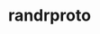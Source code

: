 ---
title: "randrproto"
layout: cache
categories: [package, develop-2023-09-17]
meta: {"versions": ["1.5.0"], "compilers": ["gcc@=11.1.0", "gcc@=7.3.1"], "oss": ["amzn2", "ubuntu20.04"], "platforms": ["linux"], "targets": ["aarch64", "neoverse_n1", "x86_64_v3"], "stacks": ["aws-isc", "aws-isc-aarch64", "data-vis-sdk", "e4s", "gpu-tests", "root"], "num_specs": 4, "num_specs_by_stack": {"aws-isc-aarch64": 2, "root": 4, "aws-isc": 1, "e4s": 1, "data-vis-sdk": 1, "gpu-tests": 1}}
spec_details: [{"hash": "r2bga3zdqh7yeruteuuqlnbf2o5cazxq", "compiler": "gcc@=7.3.1", "versions": ["1.5.0"], "os": "amzn2", "platform": "linux", "target": "aarch64", "variants": ["build_system=autotools"], "stacks": ["aws-isc-aarch64", "root"], "size": "-", "tarball": "https://binaries.spack.io/develop-2023-09-17/build_cache/linux-amzn2-aarch64/gcc-7.3.1/randrproto-1.5.0/linux-amzn2-aarch64-gcc-7.3.1-randrproto-1.5.0-r2bga3zdqh7yeruteuuqlnbf2o5cazxq.spack"}, {"hash": "kdki3b2xnwdxkpibgvwtgd5w2h3ua73l", "compiler": "gcc@=7.3.1", "versions": ["1.5.0"], "os": "amzn2", "platform": "linux", "target": "neoverse_n1", "variants": ["build_system=autotools"], "stacks": ["aws-isc-aarch64", "root"], "size": "-", "tarball": "https://binaries.spack.io/develop-2023-09-17/build_cache/linux-amzn2-neoverse_n1/gcc-7.3.1/randrproto-1.5.0/linux-amzn2-neoverse_n1-gcc-7.3.1-randrproto-1.5.0-kdki3b2xnwdxkpibgvwtgd5w2h3ua73l.spack"}, {"hash": "xcha63lhkbe3jz3dhmuycj4ju522k7yc", "compiler": "gcc@=7.3.1", "versions": ["1.5.0"], "os": "amzn2", "platform": "linux", "target": "x86_64_v3", "variants": ["build_system=autotools"], "stacks": ["aws-isc", "root"], "size": "-", "tarball": "https://binaries.spack.io/develop-2023-09-17/build_cache/linux-amzn2-x86_64_v3/gcc-7.3.1/randrproto-1.5.0/linux-amzn2-x86_64_v3-gcc-7.3.1-randrproto-1.5.0-xcha63lhkbe3jz3dhmuycj4ju522k7yc.spack"}, {"hash": "eni2bpciczauxureyyimbsxjnvidzy4w", "compiler": "gcc@=11.1.0", "versions": ["1.5.0"], "os": "ubuntu20.04", "platform": "linux", "target": "x86_64_v3", "variants": ["build_system=autotools"], "stacks": ["e4s", "data-vis-sdk", "gpu-tests", "root"], "size": "-", "tarball": "https://binaries.spack.io/develop-2023-09-17/build_cache/linux-ubuntu20.04-x86_64_v3/gcc-11.1.0/randrproto-1.5.0/linux-ubuntu20.04-x86_64_v3-gcc-11.1.0-randrproto-1.5.0-eni2bpciczauxureyyimbsxjnvidzy4w.spack"}]
---